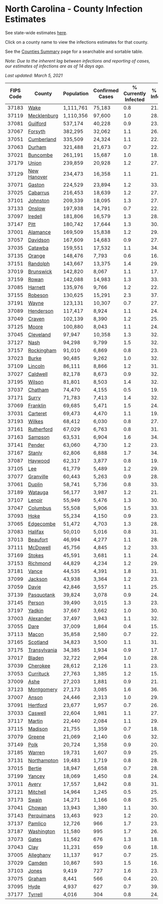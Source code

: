 # North Carolina - County Infection Estimates

See state-wide estimates [here](/infections/us-nc).

Click on a county name to view the infections estimates for that county.

See the [Counties Summary](/infections/summary-counties) page for a searchable and sortable table.

*Note: Due to the inherent lag between infections and reporting of cases, our estimates of infections are as of 14 days ago.*

*Last updated: March 5, 2021*

|   FIPS Code |                       County |   Population |   Confirmed Cases |   % Currently Infected |   % Total Infected |
|-------------|------------------------------|--------------|-------------------|------------------------|--------------------|
|       37183 |                 [Wake](wake) |    1,111,761 |            75,183 |                    0.8 |               21.2 |
|       37119 |   [Mecklenburg](mecklenburg) |    1,110,356 |            97,600 |                    1.0 |               28.3 |
|       37081 |         [Guilford](guilford) |      537,174 |            40,228 |                    0.9 |               23.4 |
|       37067 |           [Forsyth](forsyth) |      382,295 |            32,062 |                    1.1 |               26.4 |
|       37051 |     [Cumberland](cumberland) |      335,509 |            24,324 |                    1.1 |               22.5 |
|       37063 |             [Durham](durham) |      321,488 |            21,673 |                    0.7 |               22.4 |
|       37021 |         [Buncombe](buncombe) |      261,191 |            15,687 |                    1.0 |               18.5 |
|       37179 |               [Union](union) |      239,859 |            20,928 |                    1.2 |               27.3 |
|       37129 |   [New Hanover](new-hanover) |      234,473 |            16,358 |                    1.1 |               21.6 |
|       37071 |             [Gaston](gaston) |      224,529 |            23,894 |                    1.2 |               33.1 |
|       37025 |         [Cabarrus](cabarrus) |      216,453 |            18,639 |                    1.2 |               27.0 |
|       37101 |         [Johnston](johnston) |      209,339 |            18,095 |                    1.3 |               27.2 |
|       37133 |             [Onslow](onslow) |      197,938 |            14,791 |                    0.7 |               22.7 |
|       37097 |           [Iredell](iredell) |      181,806 |            16,579 |                    1.3 |               28.2 |
|       37147 |                 [Pitt](pitt) |      180,742 |            17,644 |                    1.3 |               30.3 |
|       37001 |         [Alamance](alamance) |      169,509 |            15,838 |                    1.2 |               29.3 |
|       37057 |         [Davidson](davidson) |      167,609 |            14,683 |                    0.9 |               27.4 |
|       37035 |           [Catawba](catawba) |      159,551 |            17,532 |                    1.1 |               34.0 |
|       37135 |             [Orange](orange) |      148,476 |             7,793 |                    0.6 |               16.9 |
|       37151 |         [Randolph](randolph) |      143,667 |            13,375 |                    1.4 |               29.3 |
|       37019 |       [Brunswick](brunswick) |      142,820 |             8,067 |                    1.1 |               17.5 |
|       37159 |               [Rowan](rowan) |      142,088 |            14,983 |                    1.3 |               33.4 |
|       37085 |           [Harnett](harnett) |      135,976 |             9,766 |                    1.2 |               22.4 |
|       37155 |           [Robeson](robeson) |      130,625 |            15,291 |                    2.3 |               37.2 |
|       37191 |               [Wayne](wayne) |      123,131 |            10,307 |                    0.7 |               27.9 |
|       37089 |       [Henderson](henderson) |      117,417 |             8,924 |                    1.1 |               24.0 |
|       37049 |             [Craven](craven) |      102,139 |             8,390 |                    1.2 |               25.2 |
|       37125 |               [Moore](moore) |      100,880 |             8,043 |                    1.1 |               24.9 |
|       37045 |       [Cleveland](cleveland) |       97,947 |            10,358 |                    1.3 |               32.6 |
|       37127 |                 [Nash](nash) |       94,298 |             9,799 |                    1.5 |               32.1 |
|       37157 |     [Rockingham](rockingham) |       91,010 |             6,869 |                    0.8 |               23.2 |
|       37023 |               [Burke](burke) |       90,485 |             9,262 |                    1.0 |               32.6 |
|       37109 |           [Lincoln](lincoln) |       86,111 |             8,866 |                    1.2 |               31.6 |
|       37027 |         [Caldwell](caldwell) |       82,178 |             8,673 |                    0.9 |               32.9 |
|       37195 |             [Wilson](wilson) |       81,801 |             8,503 |                    1.4 |               32.9 |
|       37037 |           [Chatham](chatham) |       74,470 |             4,155 |                    0.5 |               19.3 |
|       37171 |               [Surry](surry) |       71,783 |             7,413 |                    1.4 |               32.0 |
|       37069 |         [Franklin](franklin) |       69,685 |             5,471 |                    1.5 |               24.6 |
|       37031 |         [Carteret](carteret) |       69,473 |             4,470 |                    1.1 |               19.7 |
|       37193 |             [Wilkes](wilkes) |       68,412 |             6,030 |                    0.8 |               27.9 |
|       37161 |     [Rutherford](rutherford) |       67,029 |             6,763 |                    0.8 |               31.6 |
|       37163 |           [Sampson](sampson) |       63,531 |             6,904 |                    1.6 |               34.9 |
|       37141 |             [Pender](pender) |       63,060 |             4,730 |                    1.2 |               23.2 |
|       37167 |             [Stanly](stanly) |       62,806 |             6,888 |                    1.7 |               34.2 |
|       37087 |           [Haywood](haywood) |       62,317 |             3,877 |                    0.8 |               19.1 |
|       37105 |                   [Lee](lee) |       61,779 |             5,489 |                    1.2 |               29.0 |
|       37077 |       [Granville](granville) |       60,443 |             5,263 |                    0.9 |               28.5 |
|       37061 |             [Duplin](duplin) |       58,741 |             5,736 |                    0.8 |               33.2 |
|       37189 |           [Watauga](watauga) |       56,177 |             3,987 |                    1.2 |               21.6 |
|       37107 |             [Lenoir](lenoir) |       55,949 |             5,476 |                    1.3 |               30.4 |
|       37047 |         [Columbus](columbus) |       55,508 |             5,906 |                    1.5 |               33.5 |
|       37093 |                 [Hoke](hoke) |       55,234 |             4,150 |                    0.9 |               23.9 |
|       37065 |       [Edgecombe](edgecombe) |       51,472 |             4,703 |                    1.3 |               28.6 |
|       37083 |           [Halifax](halifax) |       50,010 |             5,016 |                    0.8 |               31.5 |
|       37013 |         [Beaufort](beaufort) |       46,994 |             4,277 |                    1.1 |               28.0 |
|       37111 |         [McDowell](mcdowell) |       45,756 |             4,845 |                    1.2 |               33.0 |
|       37169 |             [Stokes](stokes) |       45,591 |             3,681 |                    1.1 |               24.7 |
|       37153 |         [Richmond](richmond) |       44,829 |             4,234 |                    1.2 |               29.4 |
|       37181 |               [Vance](vance) |       44,535 |             4,391 |                    1.8 |               31.2 |
|       37099 |           [Jackson](jackson) |       43,938 |             3,364 |                    1.2 |               23.7 |
|       37059 |               [Davie](davie) |       42,846 |             3,557 |                    1.1 |               25.8 |
|       37139 |     [Pasquotank](pasquotank) |       39,824 |             3,078 |                    0.9 |               24.3 |
|       37145 |             [Person](person) |       39,490 |             3,015 |                    1.3 |               23.3 |
|       37197 |             [Yadkin](yadkin) |       37,667 |             3,662 |                    1.0 |               30.6 |
|       37003 |       [Alexander](alexander) |       37,497 |             3,943 |                    1.1 |               32.0 |
|       37055 |                 [Dare](dare) |       37,009 |             1,864 |                    0.4 |               15.6 |
|       37113 |               [Macon](macon) |       35,858 |             2,580 |                    0.7 |               22.8 |
|       37165 |         [Scotland](scotland) |       34,823 |             3,500 |                    1.1 |               31.2 |
|       37175 | [Transylvania](transylvania) |       34,385 |             1,934 |                    0.9 |               17.1 |
|       37017 |             [Bladen](bladen) |       32,722 |             2,964 |                    1.0 |               28.9 |
|       37039 |         [Cherokee](cherokee) |       28,612 |             2,126 |                    1.1 |               23.2 |
|       37053 |       [Currituck](currituck) |       27,763 |             1,385 |                    1.2 |               15.0 |
|       37009 |                 [Ashe](ashe) |       27,203 |             1,881 |                    0.9 |               21.2 |
|       37123 |     [Montgomery](montgomery) |       27,173 |             3,085 |                    1.6 |               36.4 |
|       37007 |               [Anson](anson) |       24,446 |             2,313 |                    1.0 |               29.6 |
|       37091 |         [Hertford](hertford) |       23,677 |             1,957 |                    0.7 |               26.5 |
|       37033 |           [Caswell](caswell) |       22,604 |             1,981 |                    1.1 |               27.0 |
|       37117 |             [Martin](martin) |       22,440 |             2,084 |                    1.1 |               29.1 |
|       37115 |           [Madison](madison) |       21,755 |             1,359 |                    0.7 |               18.7 |
|       37079 |             [Greene](greene) |       21,069 |             2,140 |                    0.6 |               32.1 |
|       37149 |                 [Polk](polk) |       20,724 |             1,358 |                    0.9 |               20.7 |
|       37185 |             [Warren](warren) |       19,731 |             1,607 |                    0.9 |               25.7 |
|       37131 |   [Northampton](northampton) |       19,483 |             1,719 |                    0.8 |               28.7 |
|       37015 |             [Bertie](bertie) |       18,947 |             1,658 |                    0.7 |               28.1 |
|       37199 |             [Yancey](yancey) |       18,069 |             1,450 |                    0.8 |               24.9 |
|       37011 |               [Avery](avery) |       17,557 |             1,842 |                    0.8 |               31.7 |
|       37121 |         [Mitchell](mitchell) |       14,964 |             1,245 |                    0.5 |               25.6 |
|       37173 |               [Swain](swain) |       14,271 |             1,166 |                    0.8 |               25.2 |
|       37041 |             [Chowan](chowan) |       13,943 |             1,380 |                    1.1 |               30.3 |
|       37143 |     [Perquimans](perquimans) |       13,463 |               923 |                    1.2 |               20.8 |
|       37137 |           [Pamlico](pamlico) |       12,726 |               966 |                    1.7 |               23.1 |
|       37187 |     [Washington](washington) |       11,580 |               995 |                    1.7 |               26.8 |
|       37073 |               [Gates](gates) |       11,562 |               676 |                    1.3 |               18.0 |
|       37043 |                 [Clay](clay) |       11,231 |               659 |                    0.6 |               18.2 |
|       37005 |       [Alleghany](alleghany) |       11,137 |               917 |                    0.7 |               25.8 |
|       37029 |             [Camden](camden) |       10,867 |               593 |                    1.5 |               16.7 |
|       37103 |               [Jones](jones) |        9,419 |               727 |                    1.6 |               23.8 |
|       37075 |             [Graham](graham) |        8,441 |               566 |                    0.4 |               20.5 |
|       37095 |                 [Hyde](hyde) |        4,937 |               627 |                    0.7 |               39.4 |
|       37177 |           [Tyrrell](tyrrell) |        4,016 |               304 |                    0.8 |               24.6 |